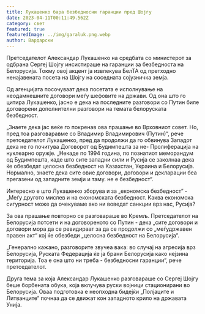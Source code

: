 ```yaml
---
title: Лукашенко бара безбедносни гаранции пред Шојгу
date: 2023-04-11T00:11:49.562Z
category: свет
featured: true
featuredImage: ../img/garaluk.png.webp
author: Вардарски
---
```


Претседателот Александар Лукашенко на средбата со министерот за одбрана Сергеј Шојгу инсистираше на гаранции за безбедноста на Белорусија. Токму овој акцент ја извлекува БелТА од претходно ненајавената посета на Шојгу на соседната сојузничка земја.

Од агенцијата посочуваат дека посетата е исполнување на неодамнешните договори меѓу шефовите на држави. Од она што го цитира Лукашенко, јасно е дека на последните разговори со Путин биле договорени дополнителни разговори на темата белоруската безбедност.

„Знаете дека јас веќе го покренав ова прашање во Врховниот совет. Но, пред тоа разговаравме со Владимир Владимирович (Путин)“, рече претседателот Лукашенко, пред да продолжи да го обвинува Западот дека не го почитува Договорот од Будимпешта за не- Пролиферација на нуклеарно оружје. „Некаде по 1994 година, по познатиот меморандум од Будимпешта, каде што сите западни сили и Русија се заколнаа дека ќе обезбедат целосна безбедност на Казахстан, Украина и Белорусија. Нормално, знаете дека сите овие договори, договори и декларации беа прегазени од западните земји и таму. не е безбедност“.

Интересно е што Лукашенко зборува и за „економска безбедност“ - „Меѓу другото мислев и на економската безбедност. Каква економска сигурност може да очекуваме ако ни воведат санкции врз нас, Русија?

За ова прашање повторно се разговараше во Кремљ. Претседателот на Белорусија потсети и на договореното со Путин - дека „сите договори и договори мора да се ревидираат за да се продолжи со „меѓудржавен правен акт“ кој ќе обезбеди „целосна безбедност на Белорусија“.

„Генерално кажано, разговорите звучеа вака: во случај на агресија врз Белорусија, Руската Федерација ќе ја брани Белорусија како нејзина територија. Тоа е она што ни треба - безбедносни гаранции“, рече претседателот.

Друга тема за која Александар Лукашенко разговараше со Сергеј Шојгу беше борбената обука, која вклучува руски војници стационирани во Белорусија. Оваа подготовка е неопходна бидејќи „Полјаците и Литванците“ почнаа да се движат кон западното крило на државата Унија.
